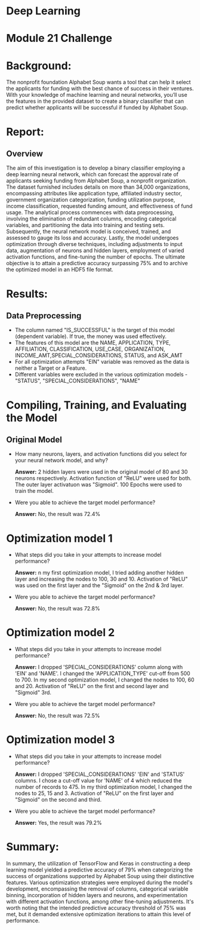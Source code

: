 # Deep Learning
# Module 21 Challenge

# Background:
The nonprofit foundation Alphabet Soup wants a tool that can help it select the applicants for funding with the best chance of success in their ventures. With your knowledge of machine learning and neural networks, you’ll use the features in the provided dataset to create a binary classifier that can predict whether applicants will be successful if funded by Alphabet Soup.

# Report:
## Overview
The aim of this investigation is to develop a binary classifier employing a deep learning neural network, which can forecast the approval rate of applicants seeking funding from Alphabet Soup, a nonprofit organization. The dataset furnished includes details on more than 34,000 organizations, encompassing attributes like application type, affiliated industry sector, government organization categorization, funding utilization purpose, income classification, requested funding amount, and effectiveness of fund usage. The analytical process commences with data preprocessing, involving the elimination of redundant columns, encoding categorical variables, and partitioning the data into training and testing sets. Subsequently, the neural network model is conceived, trained, and assessed to gauge its loss and accuracy. Lastly, the model undergoes optimization through diverse techniques, including adjustments to input data, augmentation of neurons and hidden layers, employment of varied activation functions, and fine-tuning the number of epochs. The ultimate objective is to attain a predictive accuracy surpassing 75% and to archive the optimized model in an HDF5 file format.

# Results:
## Data Preprocessing
* The column named "IS_SUCCESSFUL" is the target of this model (dependent variable). If true, the money was used effectively.
* The features of this model are the NAME, APPLICATION, TYPE, AFFILIATION, CLASSIFICATION, USE_CASE, ORGANIZATION, INCOME_AMT,SPECIAL_CONSIDERATIONS, STATUS, and ASK_AMT
* For all optimization attempts "EIN" variable was removed as the data is neither a Target or a Feature.
* Different variables were excluded in the various optimization models - "STATUS", "SPECIAL_CONSIDERATIONS", "NAME"


# Compiling, Training, and Evaluating the Model
## Original Model

* How many neurons, layers, and activation functions did you select for your neural network model, and why?
  
  **Answer:** 2 hidden layers were used in the original model of 80 and 30 neurons respectively. Activation function of "ReLU" were used for both. The outer layer activatuon was "Sigmoid". 100 Epochs were used to train the model.


* Were you able to achieve the target model performance?
  
  **Answer:** No, the result was 72.4%


# Optimization model 1

* What steps did you take in your attempts to increase model performance?
  
  **Answer:** n my first optimization model, I tried adding another hidden layer and increasing the nodes to 100, 30 and 10. Activation of "ReLU" was used on the first layer and the "Sigmoid" on the 2nd & 3rd layer.

* Were you able to achieve the target model performance?
  
  **Answer:** No, the result was 72.8%


# Optimization model 2

* What steps did you take in your attempts to increase model performance?
  
  **Answer:** I dropped 'SPECIAL_CONSIDERATIONS' column along with 'EIN' and 'NAME'.
I changed the 'APPLICATION_TYPE' cut-off from 500 to 700.
In my second optimization model, I changed the nodes to 100, 60 and 20. Activation of "ReLU" on the first and second layer and "Sigmoid" 3rd.

* Were you able to achieve the target model performance?
  
  **Answer:** No, the result was 72.5%


# Optimization model 3

* What steps did you take in your attempts to increase model performance?
  
  **Answer:** I dropped 'SPECIAL_CONSIDERATIONS' 'EIN' and 'STATUS' columns.
 I chose a cut-off value for 'NAME' of 4 which reduced the number of records to 475. In my third optimization model, I changed the nodes to 25, 15 and 3. Activation of "ReLU" on the first layer and "Sigmoid" on the second and third.

* Were you able to achieve the target model performance?
  
  **Answer:** Yes, the result was 79.2%



# Summary:
In summary, the utilization of TensorFlow and Keras in constructing a deep learning model yielded a predictive accuracy of 79% when categorizing the success of organizations supported by Alphabet Soup using their distinctive features. Various optimization strategies were employed during the model's development, encompassing the removal of columns, categorical variable binning, incorporation of hidden layers and neurons, and experimentation with different activation functions, among other fine-tuning adjustments. It's worth noting that the intended predictive accuracy threshold of 75% was met, but it demanded extensive optimization iterations to attain this level of performance.


